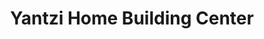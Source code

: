 ---
title: "Yantzi Home Building Center"
url: /township-of-east-zorra-tavistock/yantzi-home-building-center/
shop: Baustoffe
---